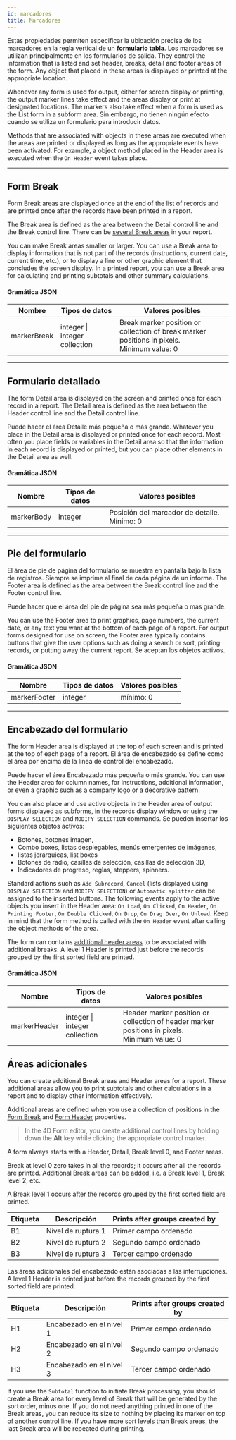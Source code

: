 ```yaml
---
id: marcadores
title: Marcadores
---
```



Estas propiedades permiten especificar la ubicación precisa de los marcadores en la regla vertical de un **formulario tabla**. Los marcadores se utilizan principalmente en los formularios de salida. They control the information that is listed and set header, breaks, detail and footer areas of the form. Any object that placed in these areas is displayed or printed at the appropriate location.

Whenever any form is used for output, either for screen display or printing, the output marker lines take effect and the areas display or print at designated locations. The markers also take effect when a form is used as the List form in a subform area. Sin embargo, no tienen ningún efecto cuando se utiliza un formulario para introducir datos.

Methods that are associated with objects in these areas are executed when the areas are printed or displayed as long as the appropriate events have been activated. For example, a object method placed in the Header area is executed when the `On Header` event takes place.

---

## Form Break

Form Break areas are displayed once at the end of the list of records and are printed once after the records have been printed in a report.

The Break area is defined as the area between the Detail control line and the Break control line. There can be [several Break areas](#additional-areas) in your report.

You can make Break areas smaller or larger. You can use a Break area to display information that is not part of the records (instructions, current date, current time, etc.), or to display a line or other graphic element that concludes the screen display. In a printed report, you can use a Break area for calculating and printing subtotals and other summary calculations.

#### Gramática JSON

| Nombre      | Tipos de datos                    | Valores posibles                                                                                    |
| ----------- | --------------------------------- | --------------------------------------------------------------------------------------------------- |
| markerBreak | integer &#x7c; integer collection | Break marker position or collection of break marker positions in pixels.<br/>Minimum value: 0 |

---

## Formulario detallado

The form Detail area is displayed on the screen and printed once for each record in a report. The Detail area is defined as the area between the Header control line and the Detail control line.

Puede hacer el área Detalle más pequeña o más grande. Whatever you place in the Detail area is displayed or printed once for each record. Most often you place fields or variables in the Detail area so that the information in each record is displayed or printed, but you can place other elements in the Detail area as well.

#### Gramática JSON

| Nombre     | Tipos de datos | Valores posibles                            |
| ---------- | -------------- | ------------------------------------------- |
| markerBody | integer        | Posición del marcador de detalle. Mínimo: 0 |

---

## Pie del formulario

El área de pie de página del formulario se muestra en pantalla bajo la lista de registros. Siempre se imprime al final de cada página de un informe. The Footer area is defined as the area between the Break control line and the Footer control line.

Puede hacer que el área del pie de página sea más pequeña o más grande.

You can use the Footer area to print graphics, page numbers, the current date, or any text you want at the bottom of each page of a report. For output forms designed for use on screen, the Footer area typically contains buttons that give the user options such as doing a search or sort, printing records, or putting away the current report. Se aceptan los objetos activos.

#### Gramática JSON

| Nombre       | Tipos de datos | Valores posibles |
| ------------ | -------------- | ---------------- |
| markerFooter | integer        | mínimo: 0        |

---

## Encabezado del formulario

The form Header area is displayed at the top of each screen and is printed at the top of each page of a report. El área de encabezado se define como el área por encima de la línea de control del encabezado.

Puede hacer el área Encabezado más pequeña o más grande. You can use the Header area for column names, for instructions, additional information, or even a graphic such as a company logo or a decorative pattern.

You can also place and use active objects in the Header area of output forms displayed as subforms, in the records display window or using the `DISPLAY SELECTION` and `MODIFY SELECTION` commands. Se pueden insertar los siguientes objetos activos:

- Botones, botones imagen,
- Combo boxes, listas desplegables, menús emergentes de imágenes,
- listas jerárquicas, list boxes
- Botones de radio, casillas de selección, casillas de selección 3D,
- Indicadores de progreso, reglas, steppers, spinners.

Standard actions such as `Add Subrecord`, `Cancel` (lists displayed using `DISPLAY SELECTION` and `MODIFY SELECTION`) or `Automatic splitter` can be assigned to the inserted buttons. The following events apply to the active objects you insert in the Header area: `On Load`, `On Clicked`, `On Header`, `On Printing Footer`, `On Double Clicked`, `On Drop`, `On Drag Over`, `On Unload`. Keep in mind that the form method is called with the `On Header` event after calling the object methods of the area.

The form can contains [additional header areas](#additional-areas) to be associated with additional breaks. A level 1 Header is printed just before the records grouped by the first sorted field are printed.

#### Gramática JSON

| Nombre       | Tipos de datos                    | Valores posibles                                                                                      |
| ------------ | --------------------------------- | ----------------------------------------------------------------------------------------------------- |
| markerHeader | integer &#x7c; integer collection | Header marker position or collection of header marker positions in pixels.<br/>Minimum value: 0 |

## Áreas adicionales

You can create additional Break areas and Header areas for a report. These additional areas allow you to print subtotals and other calculations in a report and to display other information effectively.

Additional areas are defined when you use a collection of positions in the [Form Break](#form-break) and [Form Header](#form-header) properties.

> In the 4D Form editor, you create additional control lines by holding down the **Alt** key while clicking the appropriate control marker.

A form always starts with a Header, Detail, Break level 0, and Footer areas.

Break at level 0 zero takes in all the records; it occurs after all the records are printed. Additional Break areas can be added, i.e. a Break level 1, Break level 2, etc.

A Break level 1 occurs after the records grouped by the first sorted field are printed.

| Etiqueta | Descripción        | Prints after groups created by |
| -------- | ------------------ | ------------------------------ |
| B1       | Nivel de ruptura 1 | Primer campo ordenado          |
| B2       | Nivel de ruptura 2 | Segundo campo ordenado         |
| B3       | Nivel de ruptura 3 | Tercer campo ordenado          |

Las áreas adicionales del encabezado están asociadas a las interrupciones. A level 1 Header is printed just before the records grouped by the first sorted field are printed.

| Etiqueta | Descripción              | Prints after groups created by |
| -------- | ------------------------ | ------------------------------ |
| H1       | Encabezado en el nivel 1 | Primer campo ordenado          |
| H2       | Encabezado en el nivel 2 | Segundo campo ordenado         |
| H3       | Encabezado en el nivel 3 | Tercer campo ordenado          |

If you use the `Subtotal` function to initiate Break processing, you should create a Break area for every level of Break that will be generated by the sort order, minus one. If you do not need anything printed in one of the Break areas, you can reduce its size to nothing by placing its marker on top of another control line. If you have more sort levels than Break areas, the last Break area will be repeated during printing.
